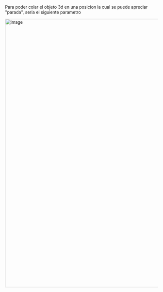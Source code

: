 
Para poder colar el objeto 3d en una posicion la cual se puede apreciar "parada", seria el siguiente parametro

<a-gltf-model rotation="90 0 0 " position="0 0 -0.5" scale="0.2 0.2 0.2" src="./model/CAPSULA.glb" animation="property: position; to: 0 0.1 0.1; dur: 10; easing: easeInOutQuad; loop: false; dir: alternate"></a-gltf-model> 

<img width="2814" height="885" alt="image" src="https://github.com/user-attachments/assets/378704ce-753c-4f98-ab18-a1b5b60d0c9f" />
